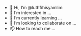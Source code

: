 - 👋 Hi, I’m @luthfihisyamlim
- 👀 I’m interested in ...
- 🌱 I’m currently learning ...
- 💞️ I’m looking to collaborate on ...
- 📫 How to reach me ...

<!---
luthfihisyamlim/luthfihisyamlim is a ✨ special ✨ repository because its `README.md` (this file) appears on your GitHub profile.
You can click the Preview link to take a look at your changes.
--->
